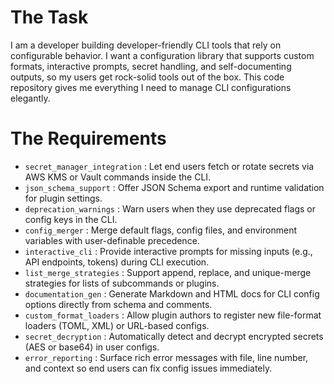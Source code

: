 # The Task

I am a developer building developer-friendly CLI tools that rely on configurable behavior. I want a configuration library that supports custom formats, interactive prompts, secret handling, and self-documenting outputs, so my users get rock-solid tools out of the box. This code repository gives me everything I need to manage CLI configurations elegantly.

# The Requirements

* `secret_manager_integration` : Let end users fetch or rotate secrets via AWS KMS or Vault commands inside the CLI.
* `json_schema_support` : Offer JSON Schema export and runtime validation for plugin settings.
* `deprecation_warnings` : Warn users when they use deprecated flags or config keys in the CLI.
* `config_merger` : Merge default flags, config files, and environment variables with user-definable precedence.
* `interactive_cli` : Provide interactive prompts for missing inputs (e.g., API endpoints, tokens) during CLI execution.
* `list_merge_strategies` : Support append, replace, and unique-merge strategies for lists of subcommands or plugins.
* `documentation_gen` : Generate Markdown and HTML docs for CLI config options directly from schema and comments.
* `custom_format_loaders` : Allow plugin authors to register new file-format loaders (TOML, XML) or URL-based configs.
* `secret_decryption` : Automatically detect and decrypt encrypted secrets (AES or base64) in user configs.
* `error_reporting` : Surface rich error messages with file, line number, and context so end users can fix config issues immediately.
